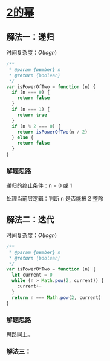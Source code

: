# [2的幂](https://leetcode-cn.com/problems/power-of-two/description/)

## 解法一：递归

时间复杂度：$O(logn)$

```javascript
/**
 * @param {number} n
 * @return {boolean}
 */
var isPowerOfTwo = function (n) {
  if (n === 0) {
    return false
  }
  if (n === 1) {
    return true
  }
  if (n % 2 === 0) {
    return isPowerOfTwo(n / 2)
  } else {
    return false
  }
}
```

### 解题思路

递归的终止条件：n = 0 或 1

处理当前层逻辑：判断 n 是否能被 2 整除



## 解法二：迭代

时间复杂度：$O(logn)$

```javascript
/**
 * @param {number} n
 * @return {boolean}
 */
var isPowerOfTwo = function (n) {
  let current = 0
  while (n > Math.pow(2, current)) {
    current++
  }
  return n === Math.pow(2, current)
}
```



### 解题思路

思路同上。



### 解法三：